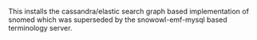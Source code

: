 This installs the cassandra/elastic search graph based implementation of snomed which was superseded by the snowowl-emf-mysql based terminology server.


